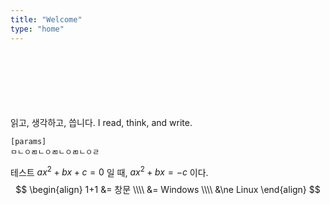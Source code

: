 ```yaml
---
title: "Welcome"
type: "home"
---
```

<br><br><br><br><br><br>
읽고, 생각하고, 씁니다.
I read, think, and write.

```
[params]
ㅁㄴㅇㄻㄴㅇㄻㄴㅇㄻㄴㅇㄹ
```

테스트 $ax^2 + bx + c = 0$ 일 때,
$ax^2 + bx = -c$ 이다.
$$
\begin{align}
1+1 &= 창문 \\\\
&= Windows \\\\
&\ne Linux
\end{align}
$$